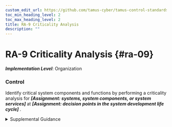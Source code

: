 ```yaml
---
custom_edit_url: https://github.com/tamus-cyber/tamus-control-standards/tree/main/content/tamus.edu/TAMUS_profile.xml
toc_min_heading_level: 2
toc_max_heading_level: 2
title: RA-9 Criticality Analysis
description: ""
---
```


# RA-9 Criticality Analysis {#ra-09}

_**Implementation Level**_: Organization

### Control

Identify critical system components and functions by performing a criticality analysis for <strong title="ra-09_odp.01"> <em>[Assignment: systems, system components, or system services]</em> </strong> at <strong title="ra-09_odp.02"> <em>[Assignment: decision points in the system development life cycle]</em> </strong>.

<details>
  <summary>Supplemental Guidance</summary>

Not all system components, functions, or services necessarily require significant protections. For example, criticality analysis is a key tenet of supply chain risk management and informs the prioritization of protection activities. The identification of critical system components and functions considers applicable laws, executive orders, regulations, directives, policies, standards, system functionality requirements, system and component interfaces, and system and component dependencies. Systems engineers conduct a functional decomposition of a system to identify mission-critical functions and components. The functional decomposition includes the identification of organizational missions supported by the system, decomposition into the specific functions to perform those missions, and traceability to the hardware, software, and firmware components that implement those functions, including when the functions are shared by many components within and external to the system.

</details>

